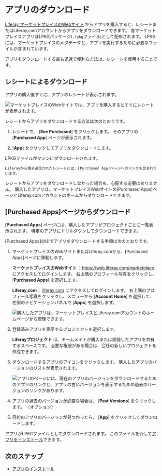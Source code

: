 # アプリのダウンロード

[Liferay マーケットプレイスのWebサイト](https://web.liferay.com/marketplace) からアプリを購入すると、レシートまたはLiferay.comアカウントからアプリをダウンロードできます。 各マーケットプレイスアプリはLPKGパッケージ(`.lpkg`ファイル)として配布されます。 LPKGには、マーケットプレイスのメタデータと、アプリを実行するために必要なファイルが含まれています。

アプリをダウンロードする最も迅速で便利な方法は、レシートを使用することです。

<a name="downloading-via-the-receipt" />

## レシートによるダウンロード

アプリの購入後すぐに、アプリのレシートが表示されます。

![マーケットプレイスのWebサイトでは、アプリを購入するとすぐにレシートが表示されます。](./downloading-apps/images/01.png)

レシートからアプリをダウンロードする方法は次のとおりです。

1.  レシートで、 [**See Purchased**] をクリックします。 そのアプリの [**Purchased App**] ページが表示されます。

2. [**App**] をクリックしてアプリをダウンロードします。

LPKGファイルがマシンにダウンロードされます。

```{note}
Liferayから電子送信されたレシートには、[Purchased App]ページへのリンクも含まれています。
```

レシートからアプリをダウンロードしなかった場合も、心配する必要はありません。 購入したアプリは、マーケットプレイスWebサイトの[Purchased Apps]ページとLiferay.comアカウントのホームからダウンロードできます。

<a name="downloading-via-the-purchased-apps-page" />

## [Purchased Apps]ページからダウンロード

[**Purchased Apps**] ページには、購入したアプリがプロジェクトごとに一覧表示されます。 特定のアプリにドリルダウンしてダウンロードできます。

[Purchased Apps]のUIでアプリをダウンロードする手順は次のとおりです。

1.  マーケットプレイスのWebサイトまたはLiferay.comから、[Purchased Apps]ページに移動します。

    **マーケットプレイスのWebサイト** ：<https://web.liferay.com/marketplace>にアクセスしてログインします。 右上隅のプロフィール写真をクリックし、 [**Purchased Apps**] を選択します。

    **Liferay.com：** [liferay.com](https://www.liferay.com) にアクセスしてログインします。 右上隅のプロフィール写真をクリックし、メニューから [**Account Home**] を選択して、左側のナビゲーションパネルで [**Apps**] を選択します。

    ![購入したアプリは、マーケットプレイスとLiferay.comアカウントのホームページから管理できます。](./downloading-apps/images/02.png)

2.  登録済みアプリを表示するプロジェクトを選択します。

    **Liferayプロジェクト** は、チームメイトが購入または開発したアプリを共有するスペースです。 必要な権限がある場合は、会社の新しいプロジェクトを作成できます。

3.  ダウンロードするアプリのアイコンをクリックします。 購入したアプリのバージョンのリストが表示されます。

    ![アプリのページには、現在のアプリのバージョンをダウンロードするためのアプリのリンクと、アプリの古いバージョンを表示するための過去のバージョンのリンクがあります。](./downloading-apps/images/03.png)

4.  アプリの過去のバージョンが必要な場合は、 [**Past Versions**] をクリックします。 （オプション）

5.  目的のアプリのバージョンが見つかったら、 [**App**] をクリックしてダウンロードします。

アプリがLPKGファイルとしてダウンロードされます。 このファイルを介して[アプリをインストール](../installing-apps.md)できます。

<a name="next-steps" />

## 次のステップ

  - [アプリのインストール](../installing-apps.md)
